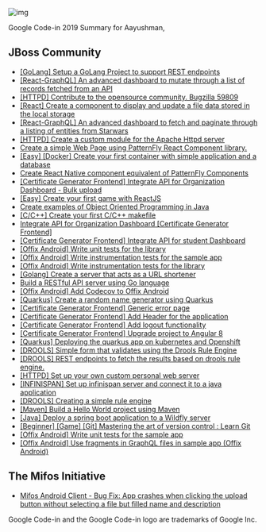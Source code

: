 ![img](https://ci3.googleusercontent.com/proxy/8SB0OTaJMbgVRgmI1e9Af4qVjBKXM2llo4GbW9Cltcz_o-OWKgBWJ9wTsDXy21vQ30AQlsMf1qAORAQ1Yz2BJg943QgjCaL-jlxS8M6hbbrBCsbRMw=s0-d-e1-ft#https://storage.googleapis.com/codein-static/codein-logo-email.png)

Google Code-in 2019 Summary for Aayushman,

## **JBoss Community**

*   [[GoLang] Setup a GoLang Project to support REST endpoints](https://codein.withgoogle.com/archive/2019/t/5349326289633280/)
*   [[React-GraphQL] An advanced dashboard to mutate through a list of records fetched from an API](https://codein.withgoogle.com/archive/2019/t/5458736689184768/)
*   [[HTTPD] Contribute to the opensource community. Bugzilla 59809](https://codein.withgoogle.com/archive/2019/t/4689683066388480/)
*   [[React] Create a component to display and update a file data stored in the local storage](https://codein.withgoogle.com/archive/2019/t/6217212210184192/)
*   [[React-GraphQL] An advanced dashboard to fetch and paginate through a listing of entities from Starwars](https://codein.withgoogle.com/archive/2019/t/6432110059978752/)
*   [[HTTPD] Create a custom module for the Apache Httpd server](https://codein.withgoogle.com/archive/2019/t/5371370712596480/)
*   [Create a simple Web Page using PatternFly React Component library.](https://codein.withgoogle.com/archive/2019/t/5415534854668288/)
*   [[Easy] [Docker] Create your first container with simple application and a database](https://codein.withgoogle.com/archive/2019/t/5704941998440448/)
*   [Create React Native component equivalent of PatternFly Components](https://codein.withgoogle.com/archive/2019/t/5929224720875520/)
*   [[Certificate Generator Frontend] Integrate API for Organization Dashboard - Bulk upload](https://codein.withgoogle.com/archive/2019/t/5103190404497408/)
*   [[Easy] Create your first game with ReactJS](https://codein.withgoogle.com/archive/2019/t/4675510781607936/)
*   [Create examples of Object Oriented Programming in Java](https://codein.withgoogle.com/archive/2019/t/5100596202307584/)
*   [[C/C++] Create your first C/C++ makefile](https://codein.withgoogle.com/archive/2019/t/5404991515262976/)
*   [Integrate API for Organization Dashboard [Certificate Generator Frontend]](https://codein.withgoogle.com/archive/2019/t/6446566517243904/)
*   [[Certificate Generator Frontend] Integrate API for student Dashboard](https://codein.withgoogle.com/archive/2019/t/4792603535474688/)
*   [[Offix Android] Write unit tests for the library](https://codein.withgoogle.com/archive/2019/t/5421436508831744/)
*   [[Offix Android] Write instrumentation tests for the sample app](https://codein.withgoogle.com/archive/2019/t/6226298616152064/)
*   [[Offix Android] Write instrumentation tests for the library](https://codein.withgoogle.com/archive/2019/t/5032864643547136/)
*   [[Golang] Create a server that acts as a URL shortener](https://codein.withgoogle.com/archive/2019/t/6311127072374784/)
*   [Build a RESTful API server using Go language](https://codein.withgoogle.com/archive/2019/t/4516771978018816/)
*   [[Offix Android] Add Codecov to Offix Android](https://codein.withgoogle.com/archive/2019/t/6259833586581504/)
*   [[Quarkus] Create a random name generator using Quarkus](https://codein.withgoogle.com/archive/2019/t/5432164095623168/)
*   [[Certificate Generator Frontend] Generic error page](https://codein.withgoogle.com/archive/2019/t/6571755687116800/)
*   [[Certificate Generator Frontend] Add Header for the application](https://codein.withgoogle.com/archive/2019/t/5654132837318656/)
*   [[Certificate Generator Frontend] Add logout functionality](https://codein.withgoogle.com/archive/2019/t/6615230822481920/)
*   [[Certificate Generator Frontend] Upgrade project to Angular 8](https://codein.withgoogle.com/archive/2019/t/5370242008612864/)
*   [[Quarkus] Deploying the quarkus app on kubernetes and Openshift](https://codein.withgoogle.com/archive/2019/t/4801033146990592/)
*   [[DROOLS] Simple form that validates using the Drools Rule Engine](https://codein.withgoogle.com/archive/2019/t/6012740192174080/)
*   [[DROOLS] REST endpoints to fetch the results based on drools rule engine.](https://codein.withgoogle.com/archive/2019/t/6607343148597248/)
*   [[HTTPD] Set up your own custom personal web server](https://codein.withgoogle.com/archive/2019/t/4535982829862912/)
*   [[INFINISPAN] Set up infinispan server and connect it to a java application](https://codein.withgoogle.com/archive/2019/t/6050054901596160/)
*   [[DROOLS] Creating a simple rule engine](https://codein.withgoogle.com/archive/2019/t/4733626755842048/)
*   [[Maven] Build a Hello World project using Maven](https://codein.withgoogle.com/archive/2019/t/6302341414780928/)
*   [[Java] Deploy a spring boot application to a Wildfly server](https://codein.withgoogle.com/archive/2019/t/6520039482589184/)
*   [[Beginner] [Game] [Git] Mastering the art of version control : Learn Git](https://codein.withgoogle.com/archive/2019/t/6200019321880576/)
*   [[Offix Android] Write unit tests for the sample app](https://codein.withgoogle.com/archive/2019/t/6294940380823552/)
*   [[Offix Android] Use fragments in GraphQL files in sample app (Offix Android)](https://codein.withgoogle.com/archive/2019/t/6044761757057024/)

## **The Mifos Initiative**

*   [Mifos Android Client - Bug Fix: App crashes when clicking the upload button without selecting a file but filled name and description](https://codein.withgoogle.com/archive/2019/t/6287413450637312/)

Google Code-in and the Google Code-in logo are trademarks of Google Inc.
